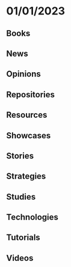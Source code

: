 # 01/01/2023

## Books

## News

## Opinions

## Repositories

## Resources

## Showcases

## Stories

## Strategies

## Studies

## Technologies

## Tutorials

## Videos
